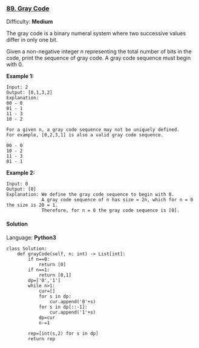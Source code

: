 ### [89\. Gray Code](https://leetcode.com/problems/gray-code/)

Difficulty: **Medium**


The gray code is a binary numeral system where two successive values differ in only one bit.

Given a non-negative integer _n_ representing the total number of bits in the code, print the sequence of gray code. A gray code sequence must begin with 0.

**Example 1:**

```
Input: 2
Output: [0,1,3,2]
Explanation:
00 - 0
01 - 1
11 - 3
10 - 2

For a given n, a gray code sequence may not be uniquely defined.
For example, [0,2,3,1] is also a valid gray code sequence.

00 - 0
10 - 2
11 - 3
01 - 1
```

**Example 2:**

```
Input: 0
Output: [0]
Explanation: We define the gray code sequence to begin with 0.
             A gray code sequence of n has size = 2n, which for n = 0 the size is 20 = 1.
             Therefore, for n = 0 the gray code sequence is [0].
```


#### Solution

Language: **Python3**

```python3
class Solution:
    def grayCode(self, n: int) -> List[int]:
        if n==0:
            return [0]
        if n==1:
            return [0,1]
        dp=['0','1']
        while n>1:
            cur=[]
            for s in dp:
                cur.append('0'+s)
            for s in dp[::-1]:
                cur.append('1'+s)
            dp=cur
            n-=1
        
        rep=[int(s,2) for s in dp]
        return rep
        
        
```
